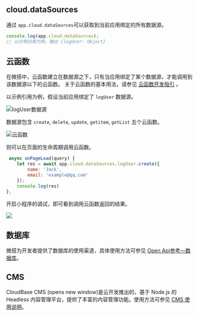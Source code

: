 ## cloud.dataSources[](id:dataSources)
通过 `app.cloud.dataSources`可以获取到当前应用绑定的所有数据源。

```javascript
console.log(app.cloud.dataSources);
// 以示例应用为例，输出 {logUser: Object}
```

## 云函数

在微搭中，云函数建立在数据源之下，只有当应用绑定了某个数据源，才能调用到该数据源以下的云函数。
<dx-alert infotype="explain" title="">
关于云函数的基本用法，请参见 [云函数开发指引](https://developers.weixin.qq.com/miniprogram/dev/wxcloud/guide/functions.html) 。
</dx-alert>

以示例引用为例，假设当前应用绑定了 `logUser` 数据源。

![logUser数据源](https://main.qcloudimg.com/raw/9b8895103a37297627d55b9790603202.png)

数据源包含 `create`, `delete`, `update`, `getitem`, `getList` 五个云函数。

![云函数](https://main.qcloudimg.com/raw/949b569a4cf2693267423167d1c4c00f.png)

则可以在页面的生命周期调用云函数。

```javascript
 async onPageLoad(query) {
    let res = await app.cloud.dataSources.logUser.create({
        name: 'Jack',
        email: 'example@qq.com'
    });
    console.log(res)
},
```

开启小程序的调试，即可看到调用云函数返回的结果。

![](https://main.qcloudimg.com/raw/afbf6126ce08172f024099d8a2d8dedd.png)


## 数据库

微搭为开发者提供了数据库的使用渠道，具体使用方法可参见 [Open Api参考—数据库](https://docs.cloudbase.net/api-reference/openapi/database.html)。

## CMS

CloudBase CMS (opens new window)是云开发推出的，基于 Node.js 的 Headless 内容管理平台，提供了丰富的内容管理功能。使用方法可参见 [CMS 使用说明](https://docs.cloudbase.net/cms/usage/restful/intro.html)。
